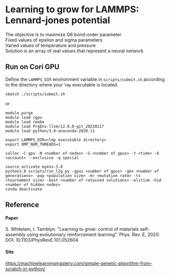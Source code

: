 # Learning to grow for LAMMPS: Lennard-jones potential

The objective is to maximize Q6 bond-order parameter\
Fixed values of epsilon and sigma parameters\
Varied values of temperature and pressure\
Solution is an array of real values that represent a neural network

## Run on Cori GPU

Define the `LAMMPS_DIR` environment variable in `scripts/submit.sh` according to the directory where your `lmp` executable is located.
```
sbatch ./scripts/submit.sh
```

or

```
module purge 
module load cgpu 
module load cmake 
module load PrgEnv-llvm/12.0.0-git_20210117
module load python/3.8-anaconda-2020.11 

export LAMMPS_DIR=<lmp executable directory>
export OMP_NUM_THREADS=1

salloc -C gpu -N <number of nodes> -G <number of gpus> -t <time> -A <account> --exclusive -q special

source activate myenv-3.8
python3.8 scripts/run_l2g.py -gpus <number of gpus> -gen <number of generations> -pop <population size> -mr <mutation rate> -ts <tournament size> -best <number of retained solutions> -elitism -hid <number of hidden nodes>
conda deactivate
```

## Reference

#### Paper

S. Whitelam, I. Tamblyn. "Learning to grow: control of materials self-assembly using evolutionary reinforcement learning". Phys. Rev. E, 2020. DOI: 10.1103/PhysRevE.101.052604 

#### Site

https://machinelearningmastery.com/simple-genetic-algorithm-from-scratch-in-python/
